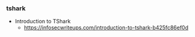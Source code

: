 

### tshark
- Introduction to TShark
  - https://infosecwriteups.com/introduction-to-tshark-b425fc86ef0d
